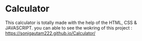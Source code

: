 # Calculator
This calculator is totally made with the help of the HTML, CSS &amp; JAVASCRIPT.
you can able to see the wokring of this project : https://sonigautam222.github.io/Calculator/
